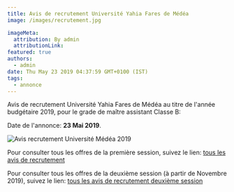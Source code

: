 ```yaml
---
title: Avis de recrutement Université Yahia Fares de Médéa
image: /images/recrutement.jpg

imageMeta:
  attribution: By admin
  attributionLink:
featured: true
authors:
  - admin
date: Thu May 23 2019 04:37:59 GMT+0100 (IST)
tags:
  - annonce
---
```


Avis de recrutement Université Yahia Fares de Médéa au titre de l'année budgétaire 2019, pour le grade de maître assistant Classe B:

Date de l'annonce: **23 Mai 2019**.

![Avis recrutement Université Médéa 2019](/images/avis_de_recrutement_medea.jpg)

Pour consulter tous les offres de la première session, suivez le lien: [tous les avis de recrutement](/tous_les_avis_de_recrutement_annee_budgetaire_2019/)

Pour consulter tous les offres de la deuxième session (à partir de Novembre 2019), suivez le lien: [tous les avis de recrutement deuxième session](/tous-les-avis-de-recrutement-mitre-assistant-classe-b-au-titre-de-l-annee-2019-deuxieme-session/)
